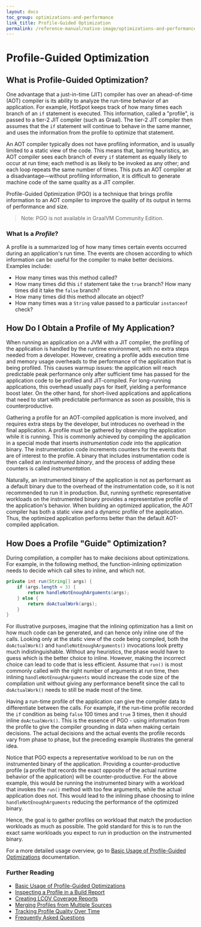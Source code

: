 ```yaml
---
layout: docs
toc_group: optimizations-and-performance
link_title: Profile-Guided Optimization
permalink: /reference-manual/native-image/optimizations-and-performance/PGO/
---
```


# Profile-Guided Optimization

## What is Profile-Guided Optimization?

One advantage that a just-in-time (JIT) compiler has over an ahead-of-time (AOT) compiler is its ability to analyze the run-time behavior of an application.
For example, HotSpot keeps track of how many times each branch of an `if` statement is executed.
This information, called a "profile", is passed to a tier-2 JIT compiler (such as Graal).
The tier-2 JIT compiler then assumes that the `if` statement will continue to behave in the same manner, and uses the information from the profile to optimize that statement.

An AOT compiler typically does not have profiling information, and is usually limited to a static view of the code.
This means that, barring heuristics, an AOT compiler sees each branch of every `if` statement as equally likely to occur at run time; each method is as likely to be invoked as any other; and each loop repeats the same number of times.
This puts an AOT compiler at a disadvantage&mdash;without profiling information, it is difficult to generate machine code of the same quality as a JIT compiler.

Profile-Guided Optimization (PGO) is a technique that brings profile information to an AOT compiler to improve the quality of its output in terms of performance and size.

> Note: PGO is not available in GraalVM Community Edition.

### What Is a _Profile_?

A profile is a summarized log of how many times certain events occurred during an application's run time.
The events are chosen according to which information can be useful for the compiler to make better decisions.
Examples include:
- How many times was this method called?
- How many times did this `if` statement take the `true` branch? How many times did it take the `false` branch?
- How many times did this method allocate an object?
- How many times was a `String` value passed to a particular `instanceof` check?

## How Do I Obtain a Profile of My Application?

When running an application on a JVM with a JIT compiler, the profiling of the application is handled by the runtime environment, with no extra steps needed from a developer.
However, creating a profile adds execution time and memory usage overheads to the performance of the application that is being profiled.
This causes warmup issues: the application will reach predictable peak performance only after sufficient time has passed for the application code to be profiled and JIT-compiled.
For long-running applications, this overhead usually pays for itself, yielding a performance boost later.
On the other hand, for short-lived applications and applications that need to start with predictable performance as soon as possible, this is counterproductive.

Gathering a profile for an AOT-compiled application is more involved, and requires extra steps by the developer, but introduces no overhead in the final application.
A profile must be gathered by observing the application while it is running.
This is commonly achieved by compiling the application in a special mode that inserts *instrumentation code* into the application binary.
The instrumentation code increments counters for the events that are of interest to the profile.
A binary that includes instrumentation code is then called an *instrumented binary*, and the process of adding these counters is called *instrumentation*.

Naturally, an instrumented binary of the application is not as performant as a default binary due to the overhead of the instrumentation code, so it is not recommended to run it in production.
But, running synthetic representative workloads on the instrumented binary provides a representative profile of the application's behavior.
When building an optimized application, the AOT compiler has both a static view and a dynamic profile of the application.
Thus, the optimized application performs better than the default AOT-compiled application.

## How Does a Profile "Guide" Optimization?

During compilation, a compiler has to make decisions about optimizations.
For example, in the following method, the function-inlining optimization needs to decide which call sites to inline, and which not.

```java
private int run(String[] args) {
    if (args.length < 3) {
        return handleNotEnoughArguments(args);
    } else {
        return doActualWork(args);
    }
}
```

For illustrative purposes, imagine that the inlining optimization has a limit on how much code can be generated, and can hence only inline one of the calls.
Looking only at the static view of the code being compiled, both the `doActualWork()` and `handleNotEnoughArguments()` invocations look pretty much indistinguishable.
Without any heuristics, the phase would have to guess which is the better choice to inline.
However, making the incorrect choice can lead to code that is less efficient.
Assume that `run()` is most commonly called with the right number of arguments at run time, then inlining `handleNotEnoughArguments` would increase the code size of the compilation unit without giving any performance benefit since the call to `doActualWork()`
needs to still be made most of the time.

Having a run-time profile of the application can give the compiler data to differentiate between the calls.
For example, if the run-time profile recorded the `if` condition as being `false` 100 times and `true` 3 times, then it should inline `doActualWork()`. 
This is the essence of PGO - using information from the profile to give the compiler grounding in data when making certain decisions.
The actual decisions and the actual events the profile records vary from phase to phase, but the preceding example illustrates the general idea.

Notice that PGO expects a representative workload to be run on the instrumented binary of the application.
Providing a counter-productive profile (a profile that records the exact opposite of the actual runtime behavior of the application) will be counter-productive.
For the above example, this would be running the instrumented binary with a workload that invokes the `run()` method with too few arguments, while the actual application does not.
This would lead to the inlining phase choosing to inline `handleNotEnoughArguments` reducing the performance of the optimized binary.

Hence, the goal is to gather profiles on workload that match the production workloads as much as possible.
The gold standard for this is to run the exact same workloads you expect to run in production on the instrumented binary.

For a more detailed usage overview, go to [Basic Usage of Profile-Guided Optimizations](PGO-Basic-Usage.md) documentation.

### Further Reading

* [Basic Usage of Profile-Guided Optimizations](PGO-Basic-Usage.md)
* [Inspecting a Profile in a Build Report](PGO-Build-Report.md)
* [Creating LCOV Coverage Reports](PGO-LCOV.md)
* [Merging Profiles from Multiple Sources](PGO-Merging-Profiles.md)
* [Tracking Profile Quality Over Time](PGO-Profile-Quality.md)
* [Frequently Asked Questions](PGO-FAQ.md)
